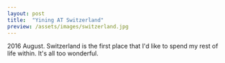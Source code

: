 ```yaml
---
layout: post
title:  "Yining AT Switzerland"
preview: /assets/images/switzerland.jpg
---
```


2016 August. Switzerland is the first place that I'd like to spend my rest of life within. It's all too wonderful.
